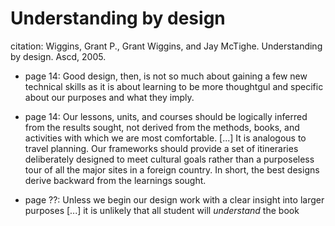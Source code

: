 # Understanding by design

citation: Wiggins, Grant P., Grant Wiggins, and Jay McTighe. Understanding by design. Ascd, 2005.

- page 14: Good design, then, is not so much about gaining a few new technical skills as it is about learning to be more thoughtgul and specific about our purposes and what they imply.

- page 14: Our lessons, units, and courses should be logically inferred from the results sought, not derived from the methods, books, and activities with which we are most comfortable. [...] It is analogous to travel planning. Our frameworks should provide a set of itineraries deliberately designed to meet cultural goals rather than a purposeless tour of all the major sites in a foreign country. In short, the best designs derive backward from the learnings sought.

- page ??: Unless we begin our design work with a clear insight into larger purposes [...] it is unlikely that all student will *understand* the book 
